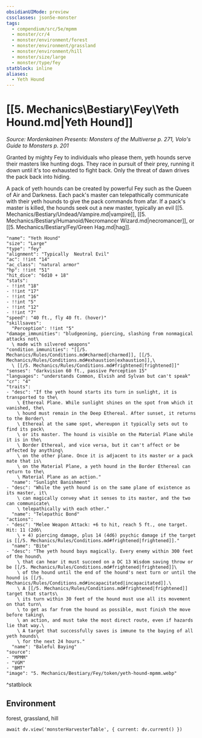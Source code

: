 ```yaml
---
obsidianUIMode: preview
cssclasses: json5e-monster
tags:
  - compendium/src/5e/mpmm
  - monster/cr/4
  - monster/environment/forest
  - monster/environment/grassland
  - monster/environment/hill
  - monster/size/large
  - monster/type/fey
statblock: inline
aliases:
  - Yeth Hound
---
```

# [[5. Mechanics\Bestiary\Fey\Yeth Hound.md|Yeth Hound]]
*Source: Mordenkainen Presents: Monsters of the Multiverse p. 271, Volo's Guide to Monsters p. 201*

Granted by mighty Fey to individuals who please them, yeth hounds serve their masters like hunting dogs. They race in pursuit of their prey, running it down until it's too exhausted to fight back. Only the threat of dawn drives the pack back into hiding.

A pack of yeth hounds can be created by powerful Fey such as the Queen of Air and Darkness. Each pack's master can telepathically communicate with their yeth hounds to give the pack commands from afar. If a pack's master is killed, the hounds seek out a new master, typically an evil [[5. Mechanics/Bestiary/Undead/Vampire.md|vampire]], [[5. Mechanics/Bestiary/Humanoid/Necromancer Wizard.md|necromancer]], or [[5. Mechanics/Bestiary/Fey/Green Hag.md|hag]].

```statblock
"name": "Yeth Hound"
"size": "Large"
"type": "fey"
"alignment": "Typically  Neutral Evil"
"ac": !!int "14"
"ac_class": "natural armor"
"hp": !!int "51"
"hit_dice": "6d10 + 18"
"stats":
- !!int "18"
- !!int "17"
- !!int "16"
- !!int "5"
- !!int "12"
- !!int "7"
"speed": "40 ft., fly 40 ft. (hover)"
"skillsaves":
  "Perception": !!int "5"
"damage_immunities": "bludgeoning, piercing, slashing from nonmagical attacks not\
  \ made with silvered weapons"
"condition_immunities": "[[/5. Mechanics/Rules/Conditions.md#charmed|charmed]], [[/5. Mechanics/Rules/Conditions.md#exhaustion|exhaustion]],\
  \ [[/5. Mechanics/Rules/Conditions.md#frightened|frightened]]"
"senses": "darkvision 60 ft., passive Perception 15"
"languages": "understands Common, Elvish and Sylvan but can't speak"
"cr": "4"
"traits":
- "desc": "If the yeth hound starts its turn in sunlight, it is transported to the\
    \ Ethereal Plane. While sunlight shines on the spot from which it vanished, the\
    \ hound must remain in the Deep Ethereal. After sunset, it returns to the Border\
    \ Ethereal at the same spot, whereupon it typically sets out to find its pack\
    \ or its master. The hound is visible on the Material Plane while it is in the\
    \ Border Ethereal, and vice versa, but it can't affect or be affected by anything\
    \ on the other plane. Once it is adjacent to its master or a pack mate that is\
    \ on the Material Plane, a yeth hound in the Border Ethereal can return to the\
    \ Material Plane as an action."
  "name": "Sunlight Banishment"
- "desc": "While the yeth hound is on the same plane of existence as its master, it\
    \ can magically convey what it senses to its master, and the two can communicate\
    \ telepathically with each other."
  "name": "Telepathic Bond"
"actions":
- "desc": "Melee Weapon Attack: +6 to hit, reach 5 ft., one target. Hit: 11 (2d6\
    \ + 4) piercing damage, plus 14 (4d6) psychic damage if the target is [[/5. Mechanics/Rules/Conditions.md#frightened|frightened]]."
  "name": "Bite"
- "desc": "The yeth hound bays magically. Every enemy within 300 feet of the hound\
    \ that can hear it must succeed on a DC 13 Wisdom saving throw or be [[/5. Mechanics/Rules/Conditions.md#frightened|frightened]]\
    \ of the hound until the end of the hound's next turn or until the hound is [[/5. Mechanics/Rules/Conditions.md#incapacitated|incapacitated]].\
    \ A [[/5. Mechanics/Rules/Conditions.md#frightened|frightened]] target that starts\
    \ its turn within 30 feet of the hound must use all its movement on that turn\
    \ to get as far from the hound as possible, must finish the move before taking\
    \ an action, and must take the most direct route, even if hazards lie that way.\
    \ A target that successfully saves is immune to the baying of all yeth hounds\
    \ for the next 24 hours."
  "name": "Baleful Baying"
"source":
- "MPMM"
- "VGM"
- "BMT"
"image": "5. Mechanics/Bestiary/Fey/token/yeth-hound-mpmm.webp"
```
^statblock

## Environment

forest, grassland, hill

```dataviewjs
await dv.view('monsterHarvesterTable', { current: dv.current() })
```

